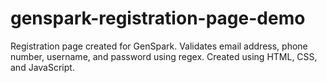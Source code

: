 # genspark-registration-page-demo
Registration page created for GenSpark. Validates email address, phone number, username, and password using regex. 
Created using HTML, CSS, and JavaScript.
